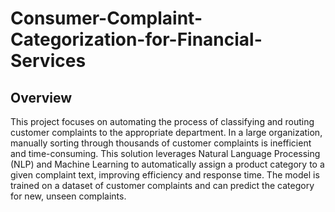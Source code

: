# Consumer-Complaint-Categorization-for-Financial-Services

## Overview
This project focuses on automating the process of classifying and routing customer complaints to the appropriate department. In a large organization, manually sorting through thousands of customer complaints is inefficient and time-consuming. This solution leverages Natural Language Processing (NLP) and Machine Learning to automatically assign a product category to a given complaint text, improving efficiency and response time.
The model is trained on a dataset of customer complaints and can predict the category for new, unseen complaints.
